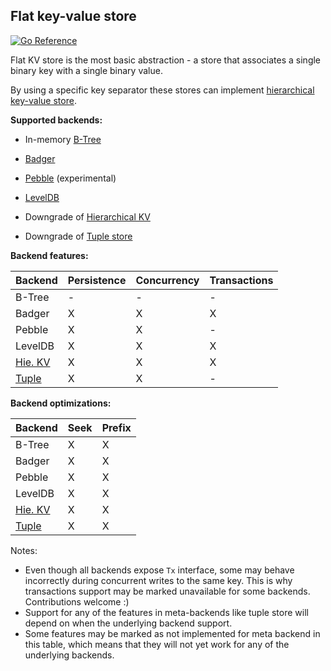## Flat key-value store

[![Go Reference](https://pkg.go.dev/badge/github.com/hidal-go/hidalgo/kv/flat.svg "GoDoc for flat key-value store within HiDAL-Go")](https://pkg.go.dev/github.com/hidal-go/hidalgo/kv/flat)

Flat KV store is the most basic abstraction - a store that associates a single binary key with a single binary value.

By using a specific key separator these stores can implement [hierarchical key-value store](kv-hierarchical.md).

**Supported backends:**

* In-memory [B-Tree](https://github.com/cznic/b)
* [Badger](https://github.com/dgraph-io/badger)
* [Pebble](https://github.com/cockroachdb/pebble) (experimental)
* [LevelDB](https://github.com/syndtr/goleveldb)

* Downgrade of [Hierarchical KV](kv-hierarchical.md)
* Downgrade of [Tuple store](tuple-strict.md)

**Backend features:**

| Backend                       | Persistence | Concurrency | Transactions |
|-------------------------------|-------------|-------------|--------------|
| B-Tree                        | -           | -           | -            |
| Badger                        | X           | X           | X            |
| Pebble                        | X           | X           | -            |
| LevelDB                       | X           | X           | X            |
| [Hie. KV](kv-hierarchical.md) | X           | X           | X            |
| [Tuple](tuple-strict.md)      | X           | X           | -            |

**Backend optimizations:**

| Backend                       | Seek | Prefix |
|-------------------------------|------|--------|
| B-Tree                        | X    | X      |
| Badger                        | X    | X      |
| Pebble                        | X    | X      |
| LevelDB                       | X    | X      |
| [Hie. KV](kv-hierarchical.md) | X    | X      |
| [Tuple](tuple-strict.md)      | X    | X      |

Notes:

* Even though all backends expose `Tx` interface, some may behave incorrectly
  during concurrent writes to the same key. This is why transactions support
  may be marked unavailable for some backends. Contributions welcome :)
* Support for any of the features in meta-backends like tuple store will depend
  on when the underlying backend support.
* Some features may be marked as not implemented for meta backend in this table,
  which means that they will not yet work for any of the underlying backends.
